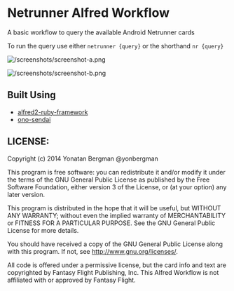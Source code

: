# Netrunner Alfred Workflow

A basic workflow to query the available Android Netrunner cards

To run the query use either `netrunner {query}` or the shorthand `nr {query}`


![/screenshots/screenshot-a.png]()

![/screenshots/screenshot-b.png]()

## Built Using

* [alfred2-ruby-framework]( https://github.com/canadaduane/alfred2-ruby-framework )
* [ono-sendai]( https://github.com/shyndman/ono-sendai )

## LICENSE:

Copyright (c) 2014 Yonatan Bergman @yonbergman

This program is free software: you can redistribute it and/or modify it under
the terms of the GNU General Public License as published by the Free Software
Foundation, either version 3 of the License, or (at your option)
any later version.

This program is distributed in the hope that it will be useful, but WITHOUT
ANY WARRANTY; without even the implied warranty of MERCHANTABILITY or FITNESS
FOR A PARTICULAR PURPOSE. See the GNU General Public License for more details.

You should have received a copy of the GNU General Public License along with
this program. If not, see <http://www.gnu.org/licenses/>.


[gembundler]: http://gembundler.com/

All code is offered under a permissive license, but the card info and text are copyrighted by Fantasy Flight Publishing, Inc. This Alfred Workflow is not affiliated with or approved by Fantasy Flight.
